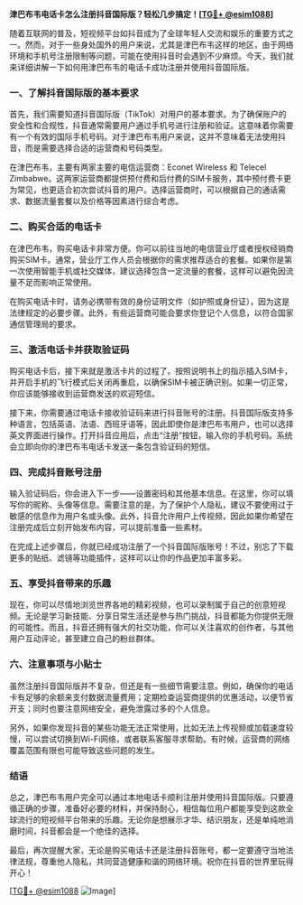 **津巴布韦电话卡怎么注册抖音国际版？轻松几步搞定！[[TG💪+ @esim1088](https://t.me/s/esim1088)]**

随着互联网的普及，短视频平台如抖音成为了全球年轻人交流和娱乐的重要方式之一。然而，对于一些身处国外的用户来说，尤其是津巴布韦这样的地区，由于网络环境和手机号注册限制等问题，可能在使用抖音时会遇到不少麻烦。今天，我们就来详细讲解一下如何用津巴布韦的电话卡成功注册并使用抖音国际版。

### 一、了解抖音国际版的基本要求

首先，我们需要知道抖音国际版（TikTok）对用户的基本要求。为了确保账户的安全性和合规性，抖音通常需要用户通过手机号进行注册和验证。这意味着你需要有一个有效的国际手机号码。对于津巴布韦用户来说，这并不意味着无法使用抖音，而是需要选择合适的运营商和号码类型。

在津巴布韦，主要有两家主要的电信运营商：Econet Wireless 和 Telecel Zimbabwe。这两家运营商都提供预付费和后付费的SIM卡服务，其中预付费卡更为常见，也更适合初次尝试抖音的用户。选择运营商时，可以根据自己的通话需求、数据流量套餐以及价格等因素进行综合考虑。

### 二、购买合适的电话卡

在津巴布韦，购买电话卡非常方便。你可以前往当地的电信营业厅或者授权经销商购买SIM卡。通常，营业厅工作人员会根据你的需求推荐适合的套餐。如果你是第一次使用智能手机或社交媒体，建议选择包含一定流量的套餐，这样可以避免因流量不足而影响正常使用。

在购买电话卡时，请务必携带有效的身份证明文件（如护照或身份证），因为这是法律规定的必要步骤。此外，有些运营商可能会要求你登记个人信息，以符合国家通信管理局的要求。

### 三、激活电话卡并获取验证码

购买电话卡后，接下来就是激活卡片的过程了。按照说明书上的指示插入SIM卡，并开启手机的飞行模式后关闭再重启，以确保SIM卡被正确识别。如果一切正常，你应该能够接收到运营商发送的欢迎短信。

接下来，你需要通过电话卡接收验证码来进行抖音账号的注册。抖音国际版支持多种语言，包括英语、法语、西班牙语等，因此即使你是津巴布韦用户，也可以选择英文界面进行操作。打开抖音应用后，点击“注册”按钮，输入你的手机号码。系统会立即向你的津巴布韦电话卡发送一条包含验证码的短信。

### 四、完成抖音账号注册

输入验证码后，你会进入下一步——设置密码和其他基本信息。在这里，你可以填写你的昵称、头像等信息。需要注意的是，为了保护个人隐私，建议不要使用过于敏感的信息作为用户名或头像。此外，抖音允许用户上传视频，因此如果你希望在注册完成后立刻开始发布内容，可以提前准备一些素材。

在完成上述步骤后，你就已经成功注册了一个抖音国际版账号！不过，别忘了下载更多的贴纸、滤镜等功能插件，这样可以让你的作品更加丰富多彩。

### 五、享受抖音带来的乐趣

现在，你可以尽情地浏览世界各地的精彩视频，也可以录制属于自己的创意短视频。无论是学习新技能、分享日常生活还是参与热门挑战，抖音都能为你提供无限的可能性。而且，抖音还拥有强大的社交功能，你可以关注喜欢的创作者，与其他用户互动评论，甚至建立自己的粉丝群体。

### 六、注意事项与小贴士

虽然注册抖音国际版并不复杂，但还是有一些细节需要注意。例如，确保你的电话卡有足够的余额来支付数据流量费用；定期检查运营商提供的优惠活动，以便节省开支；同时也要注意网络安全，避免泄露过多的个人信息。

另外，如果你发现抖音的某些功能无法正常使用，比如无法上传视频或加载速度较慢，可以尝试切换到Wi-Fi网络，或者联系客服寻求帮助。有时候，运营商的网络覆盖范围有限也可能导致这些问题的发生。

### 结语

总之，津巴布韦用户完全可以通过本地电话卡顺利注册并使用抖音国际版。只要遵循正确的步骤，准备好必要的材料，并保持耐心，相信每位用户都能享受到这款全球流行的短视频平台带来的乐趣。无论你是想展示才华、结识朋友，还是单纯地消磨时间，抖音都会是一个绝佳的选择。

最后，再次提醒大家，无论是购买电话卡还是注册抖音账号，都一定要遵守当地法律法规，尊重他人隐私，共同营造健康和谐的网络环境。祝你在抖音的世界里玩得开心！

[[TG💪+ @esim1088](https://t.me/s/esim1088) ![Image](https://i.postimg.cc/4NQfJmqS/Snipaste-2025-05-13-00-14-12.png)]